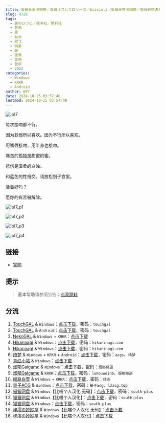 ```yaml
---
title: 每日亲亲洛丽塔／毎日キスしてロリータ／KissLoli／每日亲吻洛丽塔／每日轻吻洛丽塔／每日蜜吻洛丽塔
slug: 4728
tags:
  - 夜のひつじ／夜羊社／萝莉社
  - 萝莉
  - 拔
  - 幼女
  - 双飞
  - 纯爱
  - 妹
  - 废萌
  - 实用
  - 哲学
  - 2022
categories:
  - Windows
  - KRKR
  - Android
author: WTY
date: 2024-10-25 03:57:40
lastmod: 2024-10-25 03:57:40
---
```


![lol7](https://static.30hb.cn/vndb/img/lol7.webp)

每次接吻都不行。

因为软弱所以喜欢。因为不行所以喜欢。

用嘴唇接吻，用半身也接吻。

痛苦的孤独是甜蜜的蜜。

悲伤是温柔的白浊。

和蓝色的性相交，请放松到子宫里。

活着好吗？

愿你的疾苦被解除。

<!--more-->

![lol7_p1](https://static.30hb.cn/vndb/img/lol7_p1.webp)

![lol7_p2](https://static.30hb.cn/vndb/img/lol7_p2.webp)

![lol7_p3](https://static.30hb.cn/vndb/img/lol7_p3.webp)

![lol7_p4](https://static.30hb.cn/vndb/img/lol7_p4.webp)

## 链接

- [官网](https://yorunohitsuji.xii.jp/products/lol7)

## 提示

> 基本帮助请参阅公告：[点我跳转](/)

## 分流

1. [TouchGAL](https://www.touchgal.us/) & `Windows`：[点击下载](https://pan.touchgal.net/s/3woPH7)，密码：`touchgal`
2. [TouchGAL](https://www.touchgal.us/) & `Android`：[点击下载](https://pan.touchgal.net/s/1NLGsX)，密码：`touchgal`
3. [NekoGAL](https://www.nekogal.com/) & `Windows` + `KRKR`：[点击下载](https://pan.nekogal.top/s/9Y0FL)
4. [Hikarinagi](https://www.hikarinagi.net/) & `Windows`：[点击下载](https://pan.yurari.moe/s/xxqI4)，密码：`hikarinagi.com`
5. [Hikarinagi](https://www.hikarinagi.net/) & `Windows`：[点击下载](https://pan.yurari.moe/s/J6WlTm)，密码：`hikarinagi.com`
6. [绮梦](https://acgs.one/) & `Windows` + `KRKR` + `Android`：[点击下载](https://game.acgs.one/game/88.html)，密码：`acgs`、`绮梦`
7. [真红小站](https://www.shinnku.com/) & `Windows`：[点击下载](https://www.shinnku.com/api/download/0/win/%E6%AF%8F%E6%97%A5%E4%BA%B2%E5%90%BB%E6%B4%9B%E4%B8%BD%E5%A1%94.7z)
8. [烟郁Galgame](https://yanyugal.top/) & `Windows`：[点击下载](https://yanyugal.top/disk1/PC/%E5%A4%9C%E7%BE%8A%E7%A4%BE%E5%90%88%E9%9B%86)，密码：`烟郁频道`
9. [烟郁Galgame](https://yanyugal.top/) & `KRKR`：[点击下载](https://yanyugal.top/disk1/%E5%B0%8F%E5%B0%8F%E7%9A%84%E5%88%86%E4%BA%AB%EF%BC%88PC%EF%BC%86%E5%AE%89%E5%8D%93%EF%BC%89/%E5%AE%89%E5%8D%93/krkr/%E5%A4%9C%E7%BE%8A%E7%A4%BE)，密码：`lumouweinb`、`烟郁频道`
10. [姬路白雪](https://pan.jlbx.xyz/) & `Windows` + `KRKR`：[点击下载](https://pan.jlbx.xyz/GalGame/PC/%E5%A4%9C%E7%BE%8A%E7%A4%BE%E5%90%88%E9%9B%86/[2022.5.20]%E6%AF%8F%E6%97%A5%E8%9C%9C%E5%90%BB%E6%B4%9B%E4%B8%BD%E5%A1%94_%E6%AF%8E%E6%97%A5%E3%82%AD%E3%82%B9%E3%81%97%E3%81%A6%E3%83%AD%E3%83%AA%E3%83%BC%E3%82%BF_Kiss%20me%20Everyday%EF%BC%88krkr%E5%8F%8C%E7%AB%AF%EF%BC%89.zip)，密码：`终点`
11. [量子ACG](https://lzacg.org/) & `Windows`：[点击下载](https://lzacg.org/5395)，密码：`量子acg`、`lzacg.top`
12. [猫猫网盘](https://catcat.cloud/) & `Windows`【比喵个人汉化 无码】：[点击下载](https://catcat.cloud/d/GalGame/SP%E5%90%8E%E7%AB%AF1%5BGalGame%E5%88%86%E5%8C%BA%5D/%E6%B1%89%E5%8C%96%E6%B8%B8%E6%88%8F%E6%9C%88%E4%BB%BD%E5%90%88%E9%9B%86-%E7%A6%BB%E6%95%A3/2024%E5%B9%B4%E6%B1%89%E5%8C%96%E5%90%88%E9%9B%86/06/%E6%96%B0%E6%B1%89%E5%8C%96%E4%BD%9C%E5%93%81/%5B%E5%A4%9C%E3%81%AE%E3%81%B2%E3%81%A4%E3%81%98%5D%20%E6%AF%8E%E6%97%A5%E3%82%AD%E3%82%B9%E3%81%97%E3%81%A6%E3%83%AD%E3%83%AA%E3%83%BC%E3%82%BF%20%E6%AF%8F%E6%97%A5%E4%BA%B2%E5%90%BB%E6%B4%9B%E4%B8%BD%E5%A1%94%20%5B%E6%9B%B4%E6%96%B0%E6%97%A0%E7%A0%81%E8%A1%A5%E4%B8%81%5D%5B%E6%AF%94%E5%96%B5%E4%B8%AA%E4%BA%BA%E6%B1%89%E5%8C%96%5D/%5B%E5%A4%9C%E3%81%AE%E3%81%B2%E3%81%A4%E3%81%98%5D%20%E6%AF%8E%E6%97%A5%E3%82%AD%E3%82%B9%E3%81%97%E3%81%A6%E3%83%AD%E3%83%AA%E3%83%BC%E3%82%BF%20%E6%AF%8F%E6%97%A5%E4%BA%B2%E5%90%BB%E6%B4%9B%E4%B8%BD%E5%A1%94%20%5B%E6%9B%B4%E6%96%B0%E6%97%A0%E7%A0%81%E8%A1%A5%E4%B8%81%5D%5B%E6%AF%94%E5%96%B5%E4%B8%AA%E4%BA%BA%E6%B1%89%E5%8C%96%5D.rar?sign=cQAkoLjIMcRz-QIfeTTBEzpc5lNHMIPJsdMIEI9iNuI=:0)，密码：`south-plus`
13. [猫猫网盘](https://catcat.cloud/) & `Windows`【比喵个人汉化】：[点击下载](https://catcat.cloud/d/GalGame/SP%E5%90%8E%E7%AB%AF1%5BGalGame%E5%88%86%E5%8C%BA%5D/%E5%8D%97%2BGalGame%E6%B1%89%E5%8C%96%E5%8C%BA%E5%85%A8%E5%8C%BA%E5%A4%87%E4%BB%BD%E5%90%88%E9%9B%86%5B%E9%87%8D%E5%8E%8B%5D-%E7%A6%BB%E6%95%A3/%E7%AC%AC%E4%B8%80%E8%BD%AE-Part2/Main/%5B%E5%A4%9C%E3%81%AE%E3%81%B2%E3%81%A4%E3%81%98%5D%20%E6%AF%8E%E6%97%A5%E3%82%AD%E3%82%B9%E3%81%97%E3%81%A6%E3%83%AD%E3%83%AA%E3%83%BC%E3%82%BF%20%20%E6%AF%8F%E6%97%A5%E8%BD%BB%E5%90%BB%E6%B4%9B%E4%B8%BD%E5%A1%94%20%E6%B1%89%E5%8C%96%E7%A1%AC%E7%9B%98%E7%89%88%5B%E6%AF%94%E5%96%B5%E4%B8%AA%E4%BA%BA%E6%B1%89%E5%8C%96%5D/%5B%E5%A4%9C%E3%81%AE%E3%81%B2%E3%81%A4%E3%81%98%5D%20%E6%AF%8E%E6%97%A5%E3%82%AD%E3%82%B9%E3%81%97%E3%81%A6%E3%83%AD%E3%83%AA%E3%83%BC%E3%82%BF%20%20%E6%AF%8F%E6%97%A5%E8%BD%BB%E5%90%BB%E6%B4%9B%E4%B8%BD%E5%A1%94%20%E6%B1%89%E5%8C%96%E7%A1%AC%E7%9B%98%E7%89%88%5B%E6%AF%94%E5%96%B5%E4%B8%AA%E4%BA%BA%E6%B1%89%E5%8C%96%5D.rar?sign=tAyexNZAQV9GCp6yWaIclw8NimffeIDEvixbsCQQ16w=:0)，密码：`south-plus`
14. [猫猫网盘](https://catcat.cloud/) & `Windows`：[点击下载](https://catcat.cloud/d/GalGame/SP%E5%90%8E%E7%AB%AF1%5BGalGame%E5%88%86%E5%8C%BA%5D/%E7%BB%88%E7%82%B9%E6%B1%89%E5%8C%96%E9%87%8D%E6%95%B4v2%E7%89%88-%E7%A6%BB%E6%95%A3/%E6%9C%AC%E4%BD%93-Part1/%5B%E5%A4%9C%E3%81%AE%E3%81%B2%E3%81%A4%E3%81%98%5D%20%E6%AF%8E%E6%97%A5%E3%82%AD%E3%82%B9%E3%81%97%E3%81%A6%E3%83%AD%E3%83%AA%E3%83%BC%E3%82%BF%20%E6%AF%8F%E6%97%A5%E4%BA%B2%E5%90%BB%E6%B4%9B%E4%B8%BD%E5%A1%94.rar?sign=g47x6ADTmrlbuweivFtwmp92nPiHkYLsUNAEotMgUi4=:0)，密码：`south-plus`
15. [梓澪の妙妙屋](https://zi0.cc/) & `Windows`【比喵个人汉化 无码】：[点击下载](https://zi0.cc/d/%60%E3%80%90%E5%90%88%E9%9B%86%E7%B3%BB%E5%88%97%E3%80%91/%E6%B1%89%E5%8C%96galgame%E5%90%88%E9%9B%86/2024/06/%5B%E5%A4%9C%E3%81%AE%E3%81%B2%E3%81%A4%E3%81%98%5D%20%E6%AF%8E%E6%97%A5%E3%82%AD%E3%82%B9%E3%81%97%E3%81%A6%E3%83%AD%E3%83%AA%E3%83%BC%E3%82%BF%20%E6%AF%8F%E6%97%A5%E4%BA%B2%E5%90%BB%E6%B4%9B%E4%B8%BD%E5%A1%94%20%5B%E6%9B%B4%E6%96%B0%E6%97%A0%E7%A0%81%E8%A1%A5%E4%B8%81%5D%5B%E6%AF%94%E5%96%B5%E4%B8%AA%E4%BA%BA%E6%B1%89%E5%8C%96%5D.zip?sign=mdlEtdeyalMup311fOnw1HfP5mCOjIR2EsIurSdwmss=:0)
16. [梓澪の妙妙屋](https://zi0.cc/) & `Windows`【比喵个人汉化】：[点击下载](https://zi0.cc/d/%60%E3%80%90%E5%90%88%E9%9B%86%E7%B3%BB%E5%88%97%E3%80%91/%E5%8D%97%2BGalGame%E6%B1%89%E5%8C%96%E5%8C%BA%E5%85%A8%E5%8C%BA%E8%B5%84%E6%BA%90%E5%A4%87%E4%BB%BD/1/02/%5B%E5%A4%9C%E3%81%AE%E3%81%B2%E3%81%A4%E3%81%98%5D%20%E6%AF%8E%E6%97%A5%E3%82%AD%E3%82%B9%E3%81%97%E3%81%A6%E3%83%AD%E3%83%AA%E3%83%BC%E3%82%BF%20%20%E6%AF%8F%E6%97%A5%E8%BD%BB%E5%90%BB%E6%B4%9B%E4%B8%BD%E5%A1%94%20%E6%B1%89%E5%8C%96%E7%A1%AC%E7%9B%98%E7%89%88%5B%E6%AF%94%E5%96%B5%E4%B8%AA%E4%BA%BA%E6%B1%89%E5%8C%96%5D.zip?sign=98Wn-9NEJ2hjv2Axdc_y5l66fi_Km8rFwietNS2vnbI=:0)
